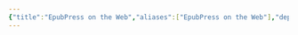 ```yaml
---
{"title":"EpubPress on the Web","aliases":["EpubPress on the Web"],"deployment_link":"https://epubpress.utsob.me/","source_link":"https://github.com/uroybd/epubpress-web","tags":["tool","epub","book","ebook"],"description":"An webapp to create EPUB from webpages using EpubPress API","dg-publish":true,"dg-note-icon":"chest","created":"2024-11-03T19:04:47+06:00","updated":"2024-11-03T20:20:06+06:00","cover":"https://hermitage.utsob.me/img/cover.jpg","dg-path":"Forge/EpubPress on the Web.md","permalink":"/forge/epub-press-on-the-web/","dgPassFrontmatter":true,"noteIcon":"chest"}
---
```


